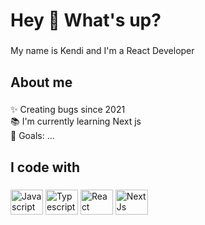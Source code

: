 <h1 align="left">Hey 👋 What's up?</h1>

###

<p align="left">My name is Kendi and I'm a React Developer</p>

###

<h2 align="left">About me</h2>

###

<p align="left">✨ Creating bugs since 2021<br>📚 I'm currently learning Next js<br>🎯 Goals: ...</p>

###

<h2 align="left">I code with</h2>

###

<div align="left">
  <img src="https://cdn.jsdelivr.net/gh/devicons/devicon/icons/javascript/javascript-original.svg" height="40" width="52" alt="Javascript"  />
  <img src="https://cdn.jsdelivr.net/gh/devicons/devicon/icons/typescript/typescript-original.svg" height="40" width="52" alt="Typescript"  />
  <img src="https://cdn.jsdelivr.net/gh/devicons/devicon/icons/react/react-original.svg" height="40" width="52" alt="React"  />
  <img src="https://cdn.jsdelivr.net/gh/devicons/devicon/icons/nextjs/nextjs-original.svg" height="40" width="52" alt="Next Js"  />
</div>

###
